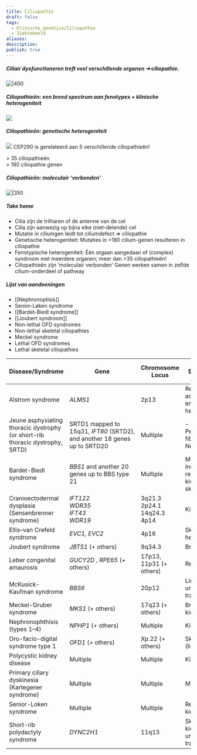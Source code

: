 ```yaml
---
title: Ciliopathie
draft: false
tags:
  - Klinische_genetica/Ciliopathie
  - Ziektebeeld
aliases: 
description: 
publish: true
---
```


##### Ciliair dysfunctioneren treft veel verschillende organen ➔ ciliopathie.

![|400](https://i.imgur.com/9DPPE8f.png)
##### Ciliopathieën: een breed spectrum aan fenotypes + klinische heterogeniteit
![](https://i.imgur.com/3zkmIYC.png)

##### Ciliopathieën: genetische heterogeniteit
![](https://i.imgur.com/WwiwBeB.png)
CEP290 is gerelateerd aan 5 verschillende ciliopathieën!

\> 35 ciliopathieën  
\> 180 ciliopathie genen

##### Ciliopathieën: moleculair ‘verbonden’
![|350](https://i.imgur.com/5iNOZo3.png)



##### Take home 
- Cilia zijn de trilharen of de antenne van de cel  
- Cilia zijn aanwezig op bijna elke (niet-delende) cel  
- Mutatie in ciliumgen leidt tot ciliumdefect => ciliopathie  
- Genetische heterogeniteit: Mutaties in >180 cilium-genen resulteren in ciliopathie  
- Fenotypische heterogeniteit: Één orgaan aangedaan of (complex) syndroom met meerdere organen; meer dan >35 ciliopathieën!  
- Ciliopathieën zijn ‘moleculair verbonden’ Genen werken samen in zelfde cilium-onderdeel of pathway

##### Lijst van aandoeningen
- [[Nephronoptisis]]
- Senior-Løken syndrome
- [[Bardet-Biedl syndrome]]
- [[Joubert syndroom]]
- Non-lethal OFD syndromes
- Non-lethal skeletal ciliopathies
- Meckel syndrome
- Lethal OFD syndromes
- Lethal skeletal ciliopathies

| Disease/Syndrome                                                              | Gene                                                                      | Chromosome Locus                               | Body System(s) Affected                              |
| ----------------------------------------------------------------------------- | ------------------------------------------------------------------------- | ---------------------------------------------- | ---------------------------------------------------- |
| Alstrom syndrome                                                              | _ALMS1_                                                                   | 2p13                                           | Retina, adipose, endocrine, heart                    |
| Jeune asphyxiating thoracic dystrophy (or short-rib thoracic dystrophy, SRTD) | SRTD1 mapped to 15q31, _IFT80_ (SRTD2), and another 18 genes up to SRTD20 | Multiple                                       | - Skeleton </br> Periportal fibrosis </br> Nephritis |
| Bardet-Biedl syndrome                                                         | _BBS1_ and another 20 genes up to BBS type 21                             | Multiple                                       | Multisystem, including retina, kidney, skeleton      |
| Cranioectodermal dysplasia (Sensenbrenner syndrome)                           | _IFT122_  </br>  _WDR35_     </br> _IFT43_ </br>    _WDR19_               | 3q21.3 </br> 2p24.1 </br>  14q24.3  </br> 4p14 | Kidney, liver                                        |
| Ellis–van Crefeld syndrome                                                    | _EVC1, EVC2_                                                              | 4p16                                           | Skeleton, heart                                      |
| Joubert syndrome                                                              | _JBTS1_ (+ others)                                                        | 9q34.3                                         | Brain                                                |
| Leber congenital amaurosis                                                    | _GUCY2D_ , _RPE65_ (+ others)                                             | 17p13, 11p31 (+ others)                        | Retina                                               |
| McKusick-Kaufman syndrome                                                     | _BBS6_                                                                    | 20p12                                          | Limb, heart, urogenital tract                        |
| Meckel-Gruber syndrome                                                        | _MKS1_ (+ others)                                                         | 17q23 (+ others)                               | Brain, kidney, liver                                 |
| Nephronophthisis (types 1–4)                                                  | _NPHP1_ (+ others)                                                        | Multiple                                       | Kidney                                               |
| Oro-facio-digital syndrome type 1                                             | _OFD1_ (+ others)                                                         | Xp.22 (+ others)                               | Skeleton (limb, face)                                |
| Polycystic kidney disease                                                     | Multiple                                                                  | Multiple                                       | Kidney                                               |
| Primary ciliary dyskinesia (Kartegener syndrome)                              | Multiple                                                                  | Multiple                                       | Multisystem                                          |
| Senior-Loken syndrome                                                         | Multiple                                                                  | Multiple                                       | Retina, kidney                                       |
| Short-rib polydactyly syndrome                                                | _DYNC2H1_                                                                 | 11q13                                          | Skeleton, kidney, urogenital tract                   |
